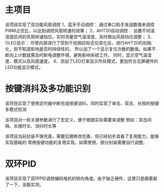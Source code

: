 # 主项目
该项目实现了双功能风扇调控
1、蓝牙手动调控：
	通过串口助手发送数值来调控PWM占空比，以达到调控风扇转速的效果；
2、AHT20自动调控：
	设置不同温湿度区间的风扇转速挡位，实时测量空气温湿度，及时做出风扇挡位调整；
3、OLED显示：
	尽管内部进行了受到干扰相应标志位变化后，进行AHT20的初始化，但不知道影响是否时持续性的，
	所以加了一个显示复位次数的数值，如果不断向上计数就需及时断电调整环境，避免影响系统工作。
  同时，显示空气温湿度、模式以及风扇速度。
4、添加了LED灯来显示所处模式，更加符合无屏硬件的LED功能显示模式。
# 按键消抖及多功能识别
该项目实现了使用定时器中断完成按键消抖，同时实现了单击、双击、长按的按键多模式检测

该项目对一些关键参数进行了宏定义，便于根据实际需要来调整
例如：双击间隔、长按时长、消抖时长等

该项目当前封装不够完善，需要后期修改完善，但已经初步具备了复用能力，能够实现基础的
常用按键功能的复用实现。如需使用，部分封装需要自行调整。
# 双环PID
该项目实现了双环PID调控编码电机的转向角度。由于缺乏硬件，这里只是跟着敲了一下，没能实测。
